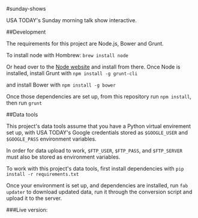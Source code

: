 #sunday-shows

USA TODAY's Sunday morning talk show interactive.

##Development

The requirements for this project are Node.js, Bower and Grunt. 

To install node with Hombrew:
`brew install node`

Or head over to the [Node website](http://nodejs.org/) and install from there.
Once Node is installed, install Grunt with
`npm install -g grunt-cli`

and install Bower with 
`npm install -g bower`

Once those dependencies are set up, from this repository run `npm install`, then run `grunt`


##Data tools

This project's data tools assume that you have a Python virtual envirement set up, with USA TODAY's Google credentials stored as `$GOOGLE_USER` and `$GOOGLE_PASS` environment variables.

In order for data upload to work, `$FTP_USER`, `$FTP_PASS`, and `$FTP_SERVER` must also be stored as environment variables.

To work with this project's data tools, first install dependencies with `pip install -r requirements.txt`

Once your environment is set up, and dependencies are installed, run `fab updater` to download updated data, run it through the conversion script and upload it to the server.

###Live version:
